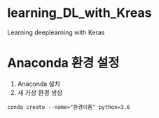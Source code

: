 # learning_DL_with_Kreas
 Learning deeplearning with Keras

# Anaconda 환경 설정
 1. Anaconda 설치<br/>
 2. 새 가상 환경 생성<br/>
 ```
conda create --name="환경이름" python=3.6
 ```
